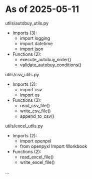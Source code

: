 # As of 2025-05-11

utils/autobuy_utils.py
- Imports (3):
  - import logging
  - import datetime
  - import json
- Functions (2):
  - execute_autobuy_order()
  - validate_autobuy_conditions()

utils/csv_utils.py
- Imports (2):
  - import csv
  - import os
- Functions (3):
  - read_csv_file()
  - write_csv_file()
  - append_to_csv()

utils/excel_utils.py
- Imports (2):
  - import openpxl
  - from openpyxl Import Workbook
- Functions (2):
  - read_excel_file()
  - write_excel_file()

...